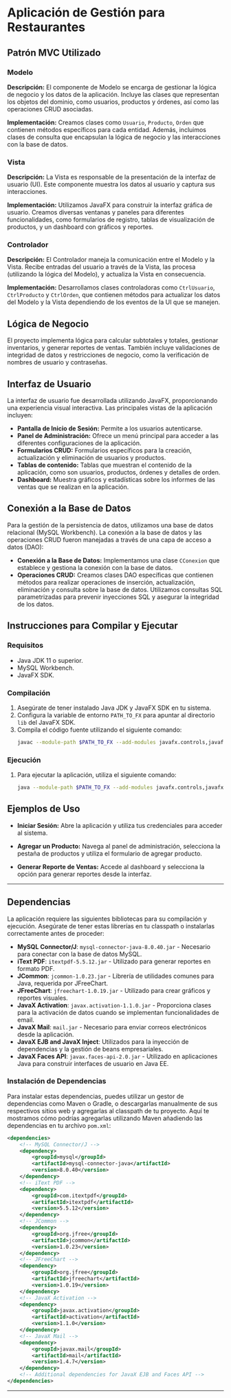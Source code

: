 # Aplicación de Gestión para Restaurantes

## Patrón MVC Utilizado

### Modelo
**Descripción:** El componente de Modelo se encarga de gestionar la lógica de negocio y los datos de la aplicación. Incluye las clases que representan los objetos del dominio, como usuarios, productos y órdenes, así como las operaciones CRUD asociadas.

**Implementación:** Creamos clases como `Usuario`, `Producto`, `Orden` que contienen métodos específicos para cada entidad. Además, incluimos clases de consulta que encapsulan la lógica de negocio y las interacciones con la base de datos.

### Vista
**Descripción:** La Vista es responsable de la presentación de la interfaz de usuario (UI). Este componente muestra los datos al usuario y captura sus interacciones.

**Implementación:** Utilizamos JavaFX para construir la interfaz gráfica de usuario. Creamos diversas ventanas y paneles para diferentes funcionalidades, como formularios de registro, tablas de visualización de productos, y un dashboard con gráficos y reportes.

### Controlador
**Descripción:** El Controlador maneja la comunicación entre el Modelo y la Vista. Recibe entradas del usuario a través de la Vista, las procesa (utilizando la lógica del Modelo), y actualiza la Vista en consecuencia.

**Implementación:** Desarrollamos clases controladoras como `CtrlUsuario`, `CtrlProducto` y `CtrlOrden`, que contienen métodos para actualizar los datos del Modelo y la Vista dependiendo de los eventos de la UI que se manejen.

## Lógica de Negocio
El proyecto implementa lógica para calcular subtotales y totales, gestionar inventarios, y generar reportes de ventas. También incluye validaciones de integridad de datos y restricciones de negocio, como la verificación de nombres de usuario y contraseñas.

## Interfaz de Usuario
La interfaz de usuario fue desarrollada utilizando JavaFX, proporcionando una experiencia visual interactiva. Las principales vistas de la aplicación incluyen:
- **Pantalla de Inicio de Sesión:** Permite a los usuarios autenticarse.
- **Panel de Administración:** Ofrece un menú principal para acceder a las diferentes configuraciones de la aplicación.
- **Formularios CRUD:** Formularios específicos para la creación, actualización y eliminación de usuarios y productos.
- **Tablas de contenido:** Tablas que muestran el contenido de la aplicación, como son usuarios, productos, órdenes y detalles de orden.
- **Dashboard:** Muestra gráficos y estadísticas sobre los informes de las ventas que se realizan en la aplicación.

## Conexión a la Base de Datos
Para la gestión de la persistencia de datos, utilizamos una base de datos relacional (MySQL Workbench). La conexión a la base de datos y las operaciones CRUD fueron manejadas a través de una capa de acceso a datos (DAO):
- **Conexión a la Base de Datos:** Implementamos una clase `CConexion` que establece y gestiona la conexión con la base de datos.
- **Operaciones CRUD:** Creamos clases DAO específicas que contienen métodos para realizar operaciones de inserción, actualización, eliminación y consulta sobre la base de datos. Utilizamos consultas SQL parametrizadas para prevenir inyecciones SQL y asegurar la integridad de los datos.

## Instrucciones para Compilar y Ejecutar

### Requisitos
- Java JDK 11 o superior.
- MySQL Workbench.
- JavaFX SDK.

### Compilación
1. Asegúrate de tener instalado Java JDK y JavaFX SDK en tu sistema.
2. Configura la variable de entorno `PATH_TO_FX` para apuntar al directorio `lib` del JavaFX SDK.
3. Compila el código fuente utilizando el siguiente comando:
   ```bash
   javac --module-path $PATH_TO_FX --add-modules javafx.controls,javafx.fxml -d out src/*.java
   ```

### Ejecución
1. Para ejecutar la aplicación, utiliza el siguiente comando:
   ```bash
   java --module-path $PATH_TO_FX --add-modules javafx.controls,javafx.fxml -cp out Main
   ```

## Ejemplos de Uso
- **Iniciar Sesión:** Abre la aplicación y utiliza tus credenciales para acceder al sistema.


- **Agregar un Producto:** Navega al panel de administración, selecciona la pestaña de productos y utiliza el formulario de agregar producto.
- **Generar Reporte de Ventas:** Accede al dashboard y selecciona la opción para generar reportes desde la interfaz.

---

## Dependencias

La aplicación requiere las siguientes bibliotecas para su compilación y ejecución. Asegúrate de tener estas librerías en tu classpath o instalarlas correctamente antes de proceder:

- **MySQL Connector/J**: `mysql-connector-java-8.0.40.jar` - Necesario para conectar con la base de datos MySQL.
- **iText PDF**: `itextpdf-5.5.12.jar` - Utilizado para generar reportes en formato PDF.
- **JCommon**: `jcommon-1.0.23.jar` - Librería de utilidades comunes para Java, requerida por JFreeChart.
- **JFreeChart**: `jfreechart-1.0.19.jar` - Utilizado para crear gráficos y reportes visuales.
- **JavaX Activation**: `javax.activation-1.1.0.jar` - Proporciona clases para la activación de datos cuando se implementan funcionalidades de email.
- **JavaX Mail**: `mail.jar` - Necesario para enviar correos electrónicos desde la aplicación.
- **JavaX EJB and JavaX Inject**: Utilizados para la inyección de dependencias y la gestión de beans empresariales.
- **JavaX Faces API**: `javax.faces-api-2.0.jar` - Utilizado en aplicaciones Java para construir interfaces de usuario en Java EE.

### Instalación de Dependencias

Para instalar estas dependencias, puedes utilizar un gestor de dependencias como Maven o Gradle, o descargarlas manualmente de sus respectivos sitios web y agregarlas al classpath de tu proyecto. Aquí te mostramos cómo podrías agregarlas utilizando Maven añadiendo las dependencias en tu archivo `pom.xml`:

```xml
<dependencies>
    <!-- MySQL Connector/J -->
    <dependency>
        <groupId>mysql</groupId>
        <artifactId>mysql-connector-java</artifactId>
        <version>8.0.40</version>
    </dependency>
    <!-- iText PDF -->
    <dependency>
        <groupId>com.itextpdf</groupId>
        <artifactId>itextpdf</artifactId>
        <version>5.5.12</version>
    </dependency>
    <!-- JCommon -->
    <dependency>
        <groupId>org.jfree</groupId>
        <artifactId>jcommon</artifactId>
        <version>1.0.23</version>
    </dependency>
    <!-- JFreeChart -->
    <dependency>
        <groupId>org.jfree</groupId>
        <artifactId>jfreechart</artifactId>
        <version>1.0.19</version>
    </dependency>
    <!-- JavaX Activation -->
    <dependency>
        <groupId>javax.activation</groupId>
        <artifactId>activation</artifactId>
        <version>1.1.0</version>
    </dependency>
    <!-- JavaX Mail -->
    <dependency>
        <groupId>javax.mail</groupId>
        <artifactId>mail</artifactId>
        <version>1.4.7</version>
    </dependency>
    <!-- Additional dependencies for JavaX EJB and Faces API -->
</dependencies>
```

---
